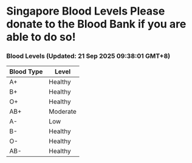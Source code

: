 Singapore Blood Levels
 Please donate to the Blood Bank if you are able to do so!
================================================================================================================================

### Blood Levels (Updated: 21 Sep 2025 09:38:01 GMT+8)
| Blood Type | Level     |
|------------|-----------|
| A+     | Healthy |
| B+     | Healthy |
| O+     | Healthy |
| AB+     | Moderate |
| A-     | Low |
| B-     | Healthy |
| O-     | Healthy |
| AB-     | Healthy |
